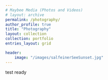 ```yaml
---
# Maybee Media (Photos and Videos)
# layout: archive
permalink: /photography/
author_profile: true
title: "Photography"
layout: collection
collection: portfolio
entries_layout: grid

header: 
    image: "/images/salfeinerSeeSunset.jpg"
---
```





test ready
